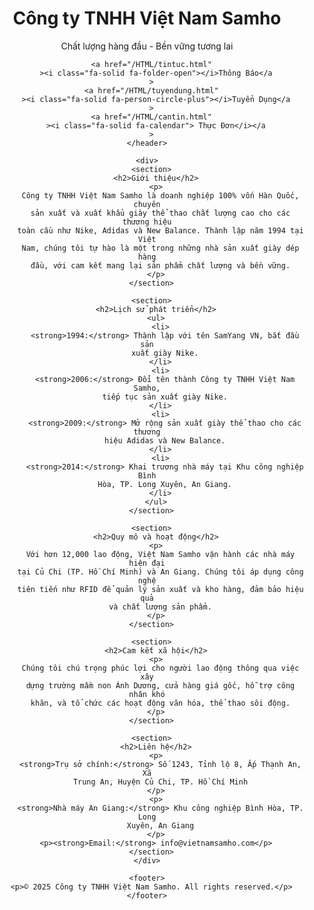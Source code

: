 <!DOCTYPE html>
<html lang="vi">
  <head>
    <meta charset="UTF-8" />
    <meta name="viewport" content="width=device-width, initial-scale=1.0" />
    <link
      rel="stylesheet"
      href="https://cdnjs.cloudflare.com/ajax/libs/font-awesome/6.7.2/css/all.min.css"
    />
    <link rel="stylesheet" href="/CSS/gioithieu.css" />
    <title>Công ty TNHH Việt Nam Samho</title>
  </head>
  <body>
    <header>
      <h1>Công ty TNHH Việt Nam Samho</h1>
      <p>Chất lượng hàng đầu - Bền vững tương lai</p>

      <a href="/HTML/tintuc.html"
        ><i class="fa-solid fa-folder-open"></i>Thông Báo</a
      >
      <a href="/HTML/tuyendung.html"
        ><i class="fa-solid fa-person-circle-plus"></i>Tuyển Dụng</a
      >
      <a href="/HTML/cantin.html"
        ><i class="fa-solid fa-calendar"> Thực Đơn</i></a
      >
    </header>

    <div>
      <section>
        <h2>Giới thiệu</h2>
        <p>
          Công ty TNHH Việt Nam Samho là doanh nghiệp 100% vốn Hàn Quốc, chuyên
          sản xuất và xuất khẩu giày thể thao chất lượng cao cho các thương hiệu
          toàn cầu như Nike, Adidas và New Balance. Thành lập năm 1994 tại Việt
          Nam, chúng tôi tự hào là một trong những nhà sản xuất giày dép hàng
          đầu, với cam kết mang lại sản phẩm chất lượng và bền vững.
        </p>
      </section>

      <section>
        <h2>Lịch sử phát triển</h2>
        <ul>
          <li>
            <strong>1994:</strong> Thành lập với tên SamYang VN, bắt đầu sản
            xuất giày Nike.
          </li>
          <li>
            <strong>2006:</strong> Đổi tên thành Công ty TNHH Việt Nam Samho,
            tiếp tục sản xuất giày Nike.
          </li>
          <li>
            <strong>2009:</strong> Mở rộng sản xuất giày thể thao cho các thương
            hiệu Adidas và New Balance.
          </li>
          <li>
            <strong>2014:</strong> Khai trương nhà máy tại Khu công nghiệp Bình
            Hòa, TP. Long Xuyên, An Giang.
          </li>
        </ul>
      </section>

      <section>
        <h2>Quy mô và hoạt động</h2>
        <p>
          Với hơn 12,000 lao động, Việt Nam Samho vận hành các nhà máy hiện đại
          tại Củ Chi (TP. Hồ Chí Minh) và An Giang. Chúng tôi áp dụng công nghệ
          tiên tiến như RFID để quản lý sản xuất và kho hàng, đảm bảo hiệu quả
          và chất lượng sản phẩm.
        </p>
      </section>

      <section>
        <h2>Cam kết xã hội</h2>
        <p>
          Chúng tôi chú trọng phúc lợi cho người lao động thông qua việc xây
          dựng trường mầm non Ánh Dương, cửa hàng giá gốc, hỗ trợ công nhân khó
          khăn, và tổ chức các hoạt động văn hóa, thể thao sôi động.
        </p>
      </section>

      <section>
        <h2>Liên hệ</h2>
        <p>
          <strong>Trụ sở chính:</strong> Số 1243, Tỉnh lộ 8, Ấp Thạnh An, Xã
          Trung An, Huyện Củ Chi, TP. Hồ Chí Minh
        </p>
        <p>
          <strong>Nhà máy An Giang:</strong> Khu công nghiệp Bình Hòa, TP. Long
          Xuyên, An Giang
        </p>
        <p><strong>Email:</strong> info@vietnamsamho.com</p>
      </section>
    </div>

    <footer>
      <p>© 2025 Công ty TNHH Việt Nam Samho. All rights reserved.</p>
    </footer>
  </body>
</html>
